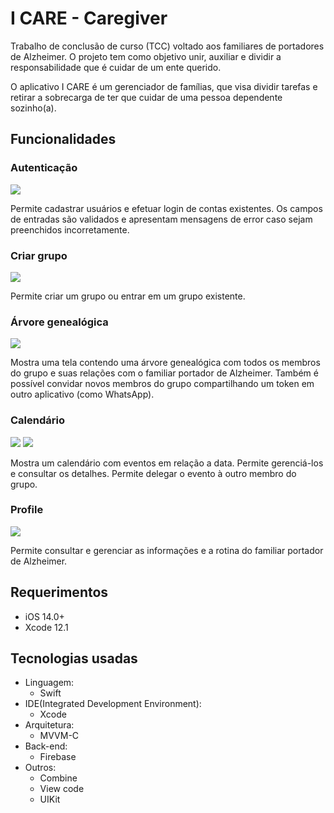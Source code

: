 # I CARE - Caregiver
Trabalho de conclusão de curso (TCC) voltado aos familiares de portadores de Alzheimer. O projeto tem como objetivo unir, auxiliar e dividir a responsabilidade que é cuidar de um ente querido.

O aplicativo I CARE é um gerenciador de famílias, que visa dividir tarefas e retirar a sobrecarga de ter que cuidar de uma pessoa dependente sozinho(a).

## Funcionalidades
### **Autenticação**

![](https://media.giphy.com/media/r7vvQXAdi8leKOkpwB/giphy.gif)

Permite cadastrar usuários e efetuar login de contas existentes. Os campos de entradas são validados e apresentam mensagens de error caso sejam preenchidos incorretamente.

### **Criar grupo**

![](https://media.giphy.com/media/bVY8yux0safPHDf3rR/giphy.gif)

Permite criar um grupo ou entrar em um grupo existente.

### **Árvore genealógica**

![](https://media.giphy.com/media/HMEI5jIzC2D0abbl8S/giphy.gif)

Mostra uma tela contendo uma árvore genealógica com todos os membros do grupo e suas relações com o familiar portador de Alzheimer. Também é possível convidar novos membros do grupo compartilhando um token em outro aplicativo (como WhatsApp).

### **Calendário**

![](https://media.giphy.com/media/3b3JAQtJ1B6EMjlwlh/giphy.gif) ![](https://media.giphy.com/media/leRqJxTYfB3jxpU7aF/giphy.gif)

Mostra um calendário com eventos em relação a data. Permite gerenciá-los e consultar os detalhes. Permite delegar o evento à outro membro do grupo.

### **Profile**

![](https://media.giphy.com/media/99iUdDQCEo1Tdh7H3I/giphy.gif)

Permite consultar e gerenciar as informações e a rotina do familiar portador de Alzheimer.

## Requerimentos
* iOS 14.0+
* Xcode 12.1

## Tecnologias usadas

* Linguagem:
	* Swift
* IDE(Integrated Development Environment):
	* Xcode
* Arquitetura:
	* MVVM-C
* Back-end:
	* Firebase
* Outros:
	* Combine
	* View code
	* UIKit
